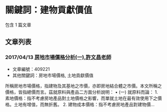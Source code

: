 # 關鍵詞：建物貢獻價值

包含 1 篇文章

## 文章列表

### 2017/04/13 [房地市場價格分析(一),許文昌老師](../../articles/409221_%E6%88%BF%E5%9C%B0%E5%B8%82%E5%A0%B4%E5%83%B9%E6%A0%BC%E5%88%86%E6%9E%90%28%E4%B8%80%29%2C%E8%A8%B1%E6%96%87%E6%98%8C%E8%80%81%E5%B8%AB.md)
- 文章編號：409221
- 其他關鍵詞：房地市場價格, 土地貢獻價值

所稱房地市場價格，指建物及其基地之市價，亦即房地結合體之市價。本文所稱之價格，皆指總價而言。茲就原料與產品二方面分析說明： • (一) 就原料而論： 1. 素地價格：指不考慮房地產品對土地價格之影響，而單就土地在最有效使用下之價格。土地有增值，而無折舊。 2. 建物成本價格：指不考慮房地產品對建物價...
